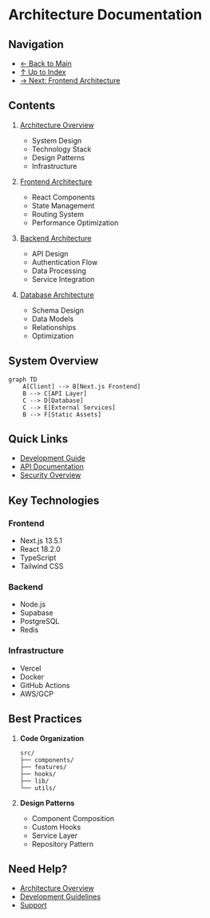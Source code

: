# Architecture Documentation

## Navigation

- [← Back to Main](../README.md)
- [↑ Up to Index](./index.md)
- [→ Next: Frontend Architecture](./frontend.md)

## Contents

1. [Architecture Overview](./overview.md)
   - System Design
   - Technology Stack
   - Design Patterns
   - Infrastructure

2. [Frontend Architecture](./frontend.md)
   - React Components
   - State Management
   - Routing System
   - Performance Optimization

3. [Backend Architecture](./backend.md)
   - API Design
   - Authentication Flow
   - Data Processing
   - Service Integration

4. [Database Architecture](./database.md)
   - Schema Design
   - Data Models
   - Relationships
   - Optimization

## System Overview

```mermaid
graph TD
    A[Client] --> B[Next.js Frontend]
    B --> C[API Layer]
    C --> D[Database]
    C --> E[External Services]
    B --> F[Static Assets]
```

## Quick Links

- [Development Guide](../guides/development.md)
- [API Documentation](../api/overview.md)
- [Security Overview](../security/overview.md)

## Key Technologies

### Frontend
- Next.js 13.5.1
- React 18.2.0
- TypeScript
- Tailwind CSS

### Backend
- Node.js
- Supabase
- PostgreSQL
- Redis

### Infrastructure
- Vercel
- Docker
- GitHub Actions
- AWS/GCP

## Best Practices

1. **Code Organization**
   ```
   src/
   ├── components/
   ├── features/
   ├── hooks/
   ├── lib/
   └── utils/
   ```

2. **Design Patterns**
   - Component Composition
   - Custom Hooks
   - Service Layer
   - Repository Pattern

## Need Help?

- [Architecture Overview](./overview.md)
- [Development Guidelines](../guides/development.md)
- [Support](../reference/support.md) 